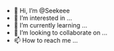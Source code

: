 - 👋 Hi, I’m @Seekeee
- 👀 I’m interested in ...
- 🌱 I’m currently learning ...
- 💞️ I’m looking to collaborate on ...
- 📫 How to reach me ...

<!---
Seekeee/Seekeee is a ✨ special ✨ repository because its `README.md` (this file) appears on your GitHub profile.
You can click the Preview link to take a look at your changes.
--->
